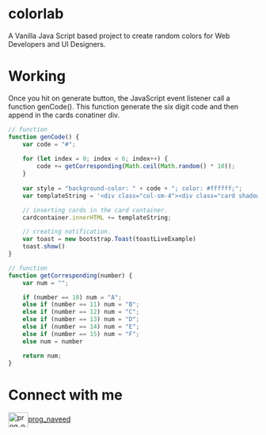 # colorlab
A Vanilla Java Script based project to create random colors for Web Developers and UI Designers.

# Working
Once you hit on generate button, the JavaScript event listener call a function genCode(). This function generate the six digit code and then append in the cards conatiner div.
``` JavaScript
// function
function genCode() {
    var code = "#";
    
    for (let index = 0; index < 6; index++) {
        code += getCorresponding(Math.ceil(Math.random() * 10));
    }
    
    var style = "background-color: " + code + "; color: #ffffff;";
    var templateString = '<div class="col-sm-4"><div class="card shadow-sm"><div class="preview" id="preview" style="' + style + '"></div><div class="card-body"><div class="d-flex justify-content-between align-items-center"><h5 class="card-title" id="text">' + code + '</h5></div></div></div></div>';

    // inserting cards in the card container.
    cardcontainer.innerHTML += templateString;

    // creating notification.
    var toast = new bootstrap.Toast(toastLiveExample)
    toast.show()
}

// function
function getCorresponding(number) {
    var num = "";

    if (number == 10) num = "A";
    else if (number == 11) num = "B";
    else if (number == 12) num = "C";
    else if (number == 13) num = "D";
    else if (number == 14) num = "E";
    else if (number == 15) num = "F";
    else num = number

    return num;
}
```

# Connect with me
<a href="https://twitter.com/prog_naveed" target="blank"><img align="center" src="https://raw.githubusercontent.com/rahuldkjain/github-profile-readme-generator/master/src/images/icons/Social/twitter.svg" alt="prog_naveed" height="30" width="40" />prog_naveed</a>
